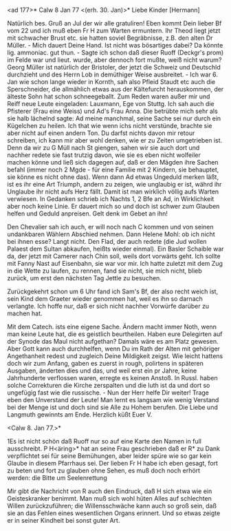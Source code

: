 <ad 177>* Calw 8 Jan 77
 <(erh. 30. Jan)>*
Liebe Kinder [Hermann]

Natürlich bes. Gruß an Jul der wir alle gratuliren! Eben kommt Dein lieber Bf vom 22 und ich muß eben Fr H zum Warten ermuntern. Ihr Theod liegt jetzt mit schwacher Brust etc. sie hatten soviel Begräbnisse, z.B. den alten Dr Müller. - Mich dauert Deine Hand. Ist nicht was bösartiges dabei? Da könnte lig. ammoniac. gut thun. - Sagte ich schon daß dieser Ruoff (Deckgr's prom) im Felde war und lieut. wurde, aber dennoch fort mußte, weiß nicht warum? 
Georg Müller ist natürlich der Bristoler, der jetzt die Schweiz und Deutschld durchzieht und des Herrn Lob in demüthiger Weise ausbreitet. - Ich war 6. Jan wie schon lange wieder in Kornth, sah also Pfleid Staudt etc auch die Sperschneider, die allmählich etwas aus der Kältefurcht herauskommen, der älteste Sohn hat schon schneegeballt. Zum Reden waren außer mir und Reiff neue Leute eingeladen: Lauxmann, Ege von Stuttg. Ich sah auch die Pfisterer (Frau eine Weiss) und Ad's Frau Anna. Die betrübte mich sehr als sie halb lächelnd sagte: Ad meine manchmal, seine Sache sei nur durch ein Kügelchen zu heilen. Ich that wie wenn ichs nicht verstünde, brachte sie aber nicht auf einen andern Ton. Du darfst nichts davon mir retour schreiben, ich kann mir aber wohl denken, wie er zu Zeiten umgetrieben ist. Denn da wir zu G Müll nach St giengen, sahen wir sie auch dort und nachher redete sie fast trutzig davon, wie sie es eben nicht wolfeiler machen könne und ließ sich dagegen auf, daß er den Mägden ihre Sachen befahl (immer noch 2 Mgde - für eine Familie mit 2 Kindern, sie behauptet, sie könne es nicht ohne das). Wenn dann Ad etwas Ungeduld merken läßt, ist es ihr eine Art Triumph, andern zu zeigen, wie unglaubig er ist, währd ihr Unglaube ihr nicht aufs Herz fällt. Damit ist man wirklich völlig aufs Warten verwiesen. In Gedanken schrieb ich Nachts 1, 2 Bfe an Ad, in Wirklichkeit aber noch keine Linie. Er dauert mich so und doch ist schwer zum Glauben helfen und Geduld anpreisen. Gelt denk im Gebet an ihn!

Den Chevalier sah ich auch, er will noch nach C kommen und von seinen undankbaren Wählern Abschied nehmen. Dann Helene Mohl: ob ich nicht bei ihnen esse? Langt nicht. Den Flad, der auch redete (die Jud wollen Palaest dem Sultan abkaufen, heißts wieder einmal). Ein Basler Schaible war da, der jetzt mit Camerer nach Chin soll, weils dort vorwärts geht. Ich sollte mit Fanny Nast auf Eisenbahn, sie war vor mir. Ich hatte zuletzt mit dem Zug in die Wette zu laufen, zu rennen, fand sie nicht, sie mich nicht, blieb zurück, um erst den nächsten Tag Jettle zu besuchen.

Zurückgekehrt schon um 6 Uhr fand ich Sam's Bf, der also recht weich ist, sein Kind dem Graeter wieder genommen hat, weil es ihn so darnach verlangte. Ich hoffe nur, daß er sich nicht nachher Vorwürfe darüber zu machen hat.

Mit dem Catech. ists eine eigene Sache. Ändern macht immer Noth, wenn man keine Leute hat, die es geistlich beurtheilen. Haben eure Delegirten auf der Synode das Maul nicht aufgethan? Damals wäre es am Platz gewesen. Aber Gott kann auch durchhelfen, wenn Du im Rath der Alten mit gehöriger Angethanheit redest und zugleich Deine Mildigkeit zeigst. Wie leicht hattens doch wir zum Anfang, gaben es zuerst in rough, polirtens in späteren Ausgaben, änderten dies und das, und weil erst ein pr Jahre, keine Jahrhunderte verflossen waren, erregte es keinen Anstoß. In Russl. haben solche Correkturen die Kirche zerspalten und die luth ist da und dort so ungefügig fast wie die russische. - Nun der Herr helfe Dir weiter! Trage eben den Unverstand der Leute! Man lernt es langsam wie wenig Verstand bei der Menge ist und doch sind sie Alle zu Hohem berufen. Die Liebe und Langmuth gewinnts am Ende.
 Herzlich küßt Euer V.


 <Calw 8. Jan 77.>*

1Es ist nicht schön daß Ruoff nur so auf eine Karte den Namen in full ausschreibt. P H<äring>* hat an seine Frau geschrieben daß er R<uoff>* zu Dank verpflichtet sei für seine Bemühungen, aber leider spüre wie so gar kein Glaube in diesem Pfarrhaus sei. Der lieben Fr H habe ich eben gesagt, fort zu beten und fort zu glauben ohne Sehen, es muß doch noch erhört werden: die Bitte um Seelenrettung

Mir gibt die Nachricht von R auch den Eindruck, daß H sich etwa wie ein Geisteskranker benimmt. Man muß sich wohl hüten Alles auf schlechten Willen zurückzuführen; die Willensschwäche kann auch so groß sein, daß sie an das Fehlen eines wesentlichen Organs erinnert. Und so etwas zeigte er in seiner Kindheit bei sonst guter Art.
